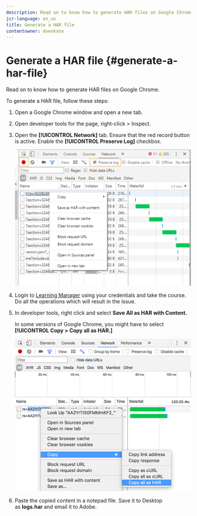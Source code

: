 ```yaml
---
description: Read on to know how to generate HAR files on Google Chrome.
jcr-language: en_us
title: Generate a HAR file
contentowner: dvenkate
---
```



# Generate a HAR file {#generate-a-har-file}

Read on to know how to generate HAR files on Google Chrome.

To generate a HAR file, follow these steps:

1. Open a Google Chrome window and open a new tab.
1. Open developer tools for the page, right-click > Inspect.
1. Open the **[!UICONTROL Network]** tab. Ensure that the red record button is active. Enable the **[!UICONTROL Preserve Log]** checkbox.

   ![](assets/preserve-log-checkbox.png)

1. Login to [Learning Manager](https://captivateprime.adobe.com/acapindex.html) using your credentials and take the course. Do all the operations which will result in the issue.
1. In developer tools, right click and select&nbsp;**Save All as HAR with Content.**

   In some versions of Google Chrome, you might have to select **[!UICONTROL Copy > Copy all as HAR.]**

   ![](assets/copy-hra.png)

1. Paste the copied content in a notepad file. Save it to Desktop as&nbsp;**logs.har**&nbsp;and email it to Adobe.

